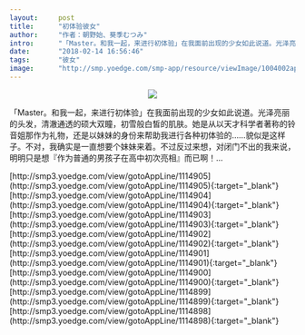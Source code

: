 ```yaml
---
layout:     post
title:      "初体验彼女"
author:     "作者：朝野始、葵季むつみ"
intro:      "「Master。和我一起，来进行初体验」在我面前出现的少女如此说道。光泽亮丽的头发，清澈通透的硕大双瞳，初雪般白皙的肌肤。她是从以天才科学者著称的铃音姐那作为礼物，还是以妹妹的身份来帮助我进行各种初体验的……貌似是这样子。不对，我确实是一直想要个妹妹来着。不过反过来想，对闭门不出的我来说，明明只是想『作为普通的男孩子在高中初次亮相』而已啊！…"
date:       "2018-02-14 16:56:46"
tags:       "彼女"
image:      "http://smp.yoedge.com/smp-app/resource/viewImage/1004002appline.png"
---
```

<div style="text-align: center">
<p><img src="http://smp.yoedge.com/smp-app/resource/viewImage/1004002appline.png"/></p>
</div>
<p class="post-meta">
<span>「Master。和我一起，来进行初体验」在我面前出现的少女如此说道。光泽亮丽的头发，清澈通透的硕大双瞳，初雪般白皙的肌肤。她是从以天才科学者著称的铃音姐那作为礼物，还是以妹妹的身份来帮助我进行各种初体验的……貌似是这样子。不对，我确实是一直想要个妹妹来着。不过反过来想，对闭门不出的我来说，明明只是想『作为普通的男孩子在高中初次亮相』而已啊！…</span>
</p>
[http://smp3.yoedge.com/view/gotoAppLine/1114905](http://smp3.yoedge.com/view/gotoAppLine/1114905){:target="_blank"}
[http://smp3.yoedge.com/view/gotoAppLine/1114904](http://smp3.yoedge.com/view/gotoAppLine/1114904){:target="_blank"}
[http://smp3.yoedge.com/view/gotoAppLine/1114903](http://smp3.yoedge.com/view/gotoAppLine/1114903){:target="_blank"}
[http://smp3.yoedge.com/view/gotoAppLine/1114902](http://smp3.yoedge.com/view/gotoAppLine/1114902){:target="_blank"}
[http://smp3.yoedge.com/view/gotoAppLine/1114901](http://smp3.yoedge.com/view/gotoAppLine/1114901){:target="_blank"}
[http://smp3.yoedge.com/view/gotoAppLine/1114900](http://smp3.yoedge.com/view/gotoAppLine/1114900){:target="_blank"}
[http://smp3.yoedge.com/view/gotoAppLine/1114899](http://smp3.yoedge.com/view/gotoAppLine/1114899){:target="_blank"}
[http://smp3.yoedge.com/view/gotoAppLine/1114898](http://smp3.yoedge.com/view/gotoAppLine/1114898){:target="_blank"}


